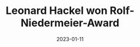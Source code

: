 ---
date: 2023-01-11
title: "Leonard Hackel won Rolf-Niedermeier-Award"
abstract:

text: |
    <a href="https://rsim.berlin/team/members/leonard-hackel">Leonard Hackel</a> was awarded the Rolf-Niedermeier-Award for the best master thesis in Computer Engineering of TU Berlin. In his thesis, he developed lightweight transformer-based visual question answering (VQA) models for Earth observation. For details, click <a href="https://www.bifold.berlin/education/graduate-school/rolf-niedermeier-award" target="_blank">here</a>.

main_page_image: LH-RN-AWARD.png
image_copyright:
---